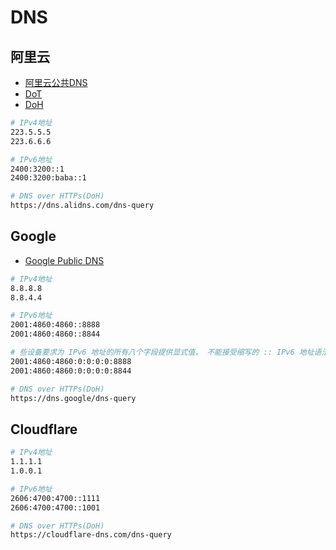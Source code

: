 # DNS

## 阿里云

- [阿里云公共DNS](https://www.alidns.com/)
- [DoT](https://help.aliyun.com/zh/dns/dns-over-tls)
- [DoH](https://help.aliyun.com/zh/dns/dns-over-https)

```sh
# IPv4地址
223.5.5.5
223.6.6.6

# IPv6地址
2400:3200::1
2400:3200:baba::1

# DNS over HTTPs(DoH)
https://dns.alidns.com/dns-query
```

## Google

- [Google Public DNS](https://developers.google.com/speed/public-dns?hl=zh-cn)

```sh
# IPv4地址
8.8.8.8
8.8.4.4

# IPv6地址
2001:4860:4860::8888
2001:4860:4860::8844

# 些设备要求为 IPv6 地址的所有八个字段提供显式值， 不能接受缩写的 :: IPv6 地址语法。
2001:4860:4860:0:0:0:0:8888
2001:4860:4860:0:0:0:0:8844

# DNS over HTTPs(DoH)
https://dns.google/dns-query
```

## Cloudflare

```sh
# IPv4地址
1.1.1.1
1.0.0.1

# IPv6地址
2606:4700:4700::1111
2606:4700:4700::1001

# DNS over HTTPs(DoH)
https://cloudflare-dns.com/dns-query
```
